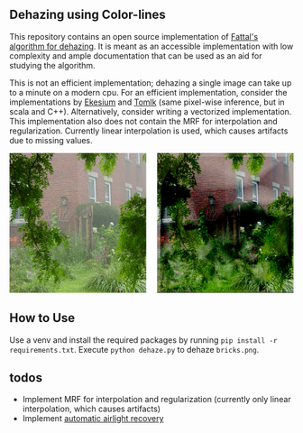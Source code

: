 ## Dehazing using Color-lines
This repository contains an open source implementation of [Fattal's algorithm for dehazing](https://www.cse.huji.ac.il/~raananf/projects/dehaze_cl/). 
It is meant as an accessible implementation with low complexity and ample documentation that can be used as an aid for studying the algorithm.   
  

This is not an efficient implementation; dehazing a single image can take up to a minute on a modern cpu. For an efficient implementation, consider the implementations by [Ekesium](https://github.com/ekexium/dehazing-using-color-lines) and [Tomlk](https://github.com/Tomlk/Dehazing-with-Color-Lines) (same pixel-wise inference, but in scala and C++). Alternatively, consider writing a vectorized implementation. This implementation also does not contain the MRF for interpolation and regularization. Currently linear interpolation is used, which causes artifacts due to missing values.


![Current result](dehazed_collage.png)

## How to Use 
Use a venv and install the required packages by running `pip install -r requirements.txt`. 
Execute `python dehaze.py` to dehaze `bricks.png`. 


## todos 
* Implement MRF for interpolation and regularization (currently only linear interpolation, which causes artifacts)
* Implement [automatic airlight recovery](https://www.cse.huji.ac.il/~raananf/projects/atm_light/)
